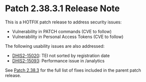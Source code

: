 # Patch 2.38.3.1 Release Note

This is a HOTFIX patch release to address security issues:

- Vulnerability in PATCH commands (CVE to follow)
- Vulnerability in Personal Access Tokens (CVE to follow)

The following usability issues are also addressed:
- [DHIS2-15020](https://dhis2.atlassian.net/browse/DHIS2-15020): TEI not sorted by registration date
- [DHIS2-15093](https://dhis2.atlassian.net/browse/DHIS2-15093): Performance issue in /analytics

See [Patch 2.38.3](ReleaseNote-2.38.3.md) for the full list of fixes included in the parent patch release.
